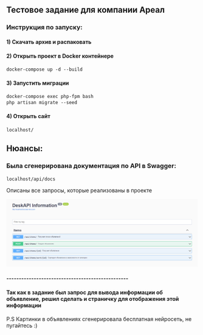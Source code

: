 ## Тестовое задание для компании Ареал

### Инструкция по запуску:

#### 1) Скачать архив и распаковать 
#### 2) Открыть проект в Docker контейнере 
```
docker-compose up -d --build
```
#### 3) Запустить миграции
```
docker-compose exec php-fpm bash
php artisan migrate --seed
```
#### 4) Открыть сайт 
```
localhost/
```

## Нюансы: 

### Была сгенерирована документация по API в Swagger:
```
localhost/api/docs
```
Описаны все запросы, которые реализованы в проекте

![Image alt](https://github.com/zKaspy/desk_api/raw/main/api.png)
#### -------------------------------------------------
#### Так как в задание был запрос для вывода информации об объявление, решил сделать и страничку для отображения этой информации
P.S Картинки в объявлениях сгенерировала бесплатная нейросеть, не пугайтесь :)


